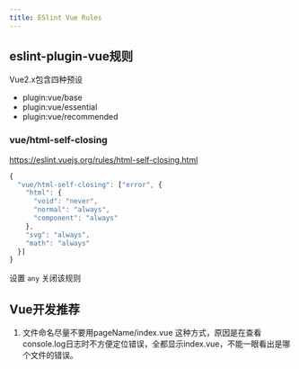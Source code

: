 ```yaml
---
title: ESlint Vue Rules
---
```




## eslint-plugin-vue规则

Vue2.x包含四种预设

- plugin:vue/base
- plugin:vue/essential
- plugin:vue/recommended

### vue/html-self-closing

https://eslint.vuejs.org/rules/html-self-closing.html

```js
{
  "vue/html-self-closing": ["error", {
    "html": {
      "void": "never",
      "normal": "always",
      "component": "always"
    },
    "svg": "always",
    "math": "always"
  }]
}
```

设置 `any` 关闭该规则



## Vue开发推荐

1. 文件命名尽量不要用pageName/index.vue 这种方式，原因是在查看console.log日志时不方便定位错误，全都显示index.vue，不能一眼看出是哪个文件的错误。
